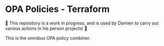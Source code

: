 # OPA Policies - Terraform

:construction: This repository is a work in progress, and is used by Damien to carry out various actions in his person projects! :construction:

This is the omnibus OPA policy combiner. 